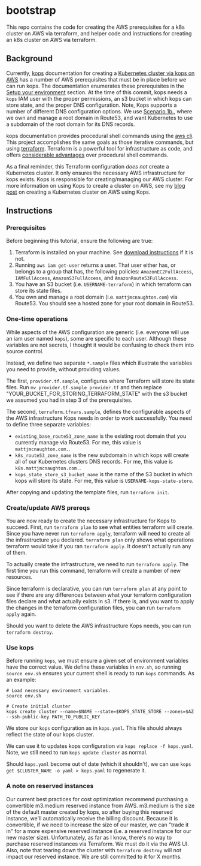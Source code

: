 # bootstrap

This repo contains the code for creating the AWS prerequisites for a k8s
cluster on AWS via terraform, and helper code and instructions for creating an
k8s cluster on AWS via terraform.

## Background

Currently, [kops](https://github.com/kubernetes/kops) documentation for creating
a [Kubernetes cluster via kops on
AWS](https://github.com/kubernetes/kops/blob/master/docs/aws.md) has a number of
AWS prerequisites that must be in place before we can run kops. The
documentation enumerates these prerequisites in the [Setup your
environment](https://github.com/kubernetes/kops/blob/master/docs/aws.md#setup-your-environment)
section. At the time of this commit, kops needs a `kops` IAM user with the
proper permissions, an s3 bucket in which kops can store state, and the proper
DNS configuration. Note, Kops supports a number of different DNS configuration
options. We use [Scenario
1b.](https://github.com/kubernetes/kops/blob/master/docs/aws.md#scenario-1b-a-subdomain-under-a-domain-purchasedhosted-via-aws), where we own and manage a root domain in Route53,
and want Kubernetes to use a subdomain of the root domain for its DNS records.

kops documentation provides procedural shell commands using the [aws
cli](https://aws.amazon.com/cli/). This project accomplishes the same goals as
those iterative commands, but using [terraform](https://www.terraform.io).
Terraform is a powerful tool for infrastructure as code, and offers [considerable
advantages](https://www.safaribooksonline.com/library/view/terraform-up-and/9781491977071/ch01.html)
over procedural shell commands.

As a final reminder, this Terraform configuration _does not_ create a Kubernetes
cluster. It only ensures the necessary AWS infrastructure for kops exists. Kops
is responsible for creating/managing our AWS cluster. For more information on
using Kops to create a cluster on AWS, see my [blog
post](http://mattjmcnaughton.com/post/a-kubernetes-of-ones-own-part-2/) on
creating a Kubernetes cluster on AWS using Kops.

## Instructions

### Prerequisites

Before beginning this tutorial, ensure the following are true:
1. Terraform is installed on your machine.
   See [download instructions](https://www.terraform.io/intro/getting-started/install.html)
   if it is not.
2. Running `aws iam get-user` returns a user. That user either has, or belongs
   to a group that has, the following policies: `AmazonEC2FullAccess`,
   `IAMFullAccess`, `AmazonS3FullAccess`, and `AmazonRoute53FullAccess`.
3. You have an S3 bucket (i.e. `USERNAME-terraform`) in which
   terraform can store its state files.
4. You own and manage a root domain (i.e. `mattjmcnaughton.com`) via Route53.
   You should see a hosted zone for your root domain in Route53.

### One-time operations

While aspects of the AWS configuration are generic (i.e. everyone will use an
iam user named `kops`), some are specific to each user. Although these variables
are not secrets, I thought it would be confusing to check them into source
control.

Instead, we define two separate `*.sample` files which illustrate the variables
you need to provide, without providing values.

The first, `provider.tf.sample`, configures where Terraform will store its state
files. Run `mv provider.tf.sample provider.tf` and then replace
"YOUR_BUCKET_FOR_STORING_TERRAFORM_STATE" with the s3 bucket we assumed you had
in step 3 of the prerequisites.

The second, `terraform.tfvars.sample`, defines the configurable aspects of the
AWS infrastructure Kops needs in order to work successfully. You need to define
three separate variables:
- `existing_base_route53_zone_name` is the existing root domain that you
  currently manage via Route53. For me, this value is `mattjmcnaughton.com.`.
- `k8s_route53_zone_name` is the new subdomain in which kops will create all of
  our Kubernetes clusters DNS records. For me, this value is `k8s.mattjmcnaughton.com.`.
- `kops_state_store_s3_bucket_name` is the name of the S3 bucket in which kops
  will store its state. For me, this value is `USERNAME-kops-state-store`.

After copying and updating the template files, run `terraform init`.

### Create/update AWS prereqs

You are now ready to create the necessary infrastructure for Kops to succeed.
First, run `terraform plan` to see what entities terraform will create. Since
you have never run `terraform apply`, terraform will need to create all the
infrastructure you declared. `terraform plan` only shows what operations
terraform would take if you ran `terraform apply`. It doesn't actually run any
of them.

To actually create the infrastructure, we need to run `terraform apply`. The
first time you run this command, terraform will create a number of new
resources.

Since terraform is declarative, you can run `terraform plan` at any point to see
if there are any differences between what your terraform configuration files
declare and what actually exists in s3. If there is, and you want to apply the
changes in the terraform configuration files, you can run `terraform apply`
again.

Should you want to delete the AWS infrastructure Kops needs, you can run
`terraform destroy`.

### Use kops

Before running `kops`, we must ensure a given set of environment variables have
the correct value. We define these variables in `env.sh`, so running `source
env.sh` ensures your current shell is ready to run `kops` commands. As an
example:

```
# Load necessary environment variables.
source env.sh

# Create initial cluster
kops create cluster --name=$NAME --state=$KOPS_STATE_STORE --zones=$AZ --ssh-public-key PATH_TO_PUBLIC_KEY
```

We store our `kops` configuration as in `kops.yaml`. This file should
always reflect the state of our kops cluster.

We can use it to updates kops configuration via `kops replace -f kops.yaml`.
Note, we still need to run `kops update cluster` as normal.

Should `kops.yaml` become out of date (which it shouldn't),
we can use `kops get $CLUSTER_NAME -o yaml > kops.yaml` to regenerate it.

### A note on reserved instances

Our current best practices for cost optimization recommend purchasing a convertible
m3.medium reserved instance from AWS. m3.medium is the size of the default
master created by kops, so after buying this reserved instance, we'll
automatically receive the billing discount. Because it is convertible, if we
need to increase the size of our master, we can "trade it in" for a more
expensive reserved instance (i.e. a reserved instance for our new master size).
Unfortunately, as far as I know, there's no way to purchase reserved instances
via Terraform. We must do it via the AWS UI. Also, note that tearing down the
cluster with `terraform destroy` will not impact our reserved instance. We are
still committed to it for X months.
